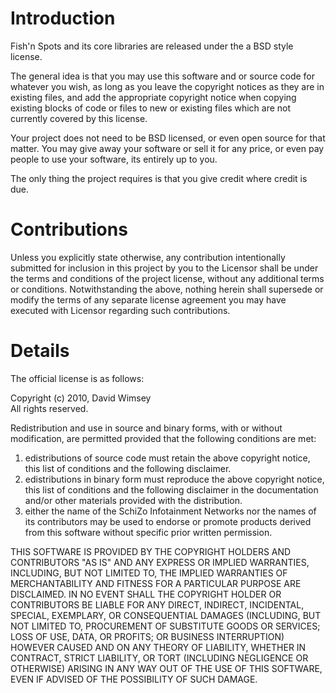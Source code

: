 # Introduction #

Fish'n Spots and its core libraries are released under the a BSD style license.

The general idea is that you may use this software and or source code for whatever you wish, as long as you leave the copyright notices as they are in existing files, and add the appropriate copyright notice when copying existing blocks of code or files to new or existing files which are not currently covered by this license.

Your project does not need to be BSD licensed, or even open source for that matter.  You may give away your software or sell it for any price, or even pay people to use your software, its entirely up to you.

The only thing the project requires is that you give credit where credit is due.

# Contributions #

Unless you explicitly state otherwise, any contribution intentionally submitted for inclusion in this project by you to the Licensor shall be under the terms and conditions of the project license, without any additional terms or conditions.  Notwithstanding the above, nothing herein shall supersede or modify the terms of any separate license agreement you may have executed with Licensor regarding such contributions.

# Details #

The official license is as follows:

Copyright (c) 2010, David Wimsey<br />
All rights reserved.

Redistribution and use in source and binary forms, with or without modification, are permitted provided that the following conditions are met:

  1. edistributions of source code must retain the above copyright notice, this list of conditions and the following disclaimer.
  1. edistributions in binary form must reproduce the above copyright notice, this list of conditions and the following disclaimer in the documentation and/or other materials provided with the distribution.
  1. either the name of the SchiZo Infotainment Networks nor the names of its contributors may be used to endorse or promote products derived from this software without specific prior written permission.

THIS SOFTWARE IS PROVIDED BY THE COPYRIGHT HOLDERS AND CONTRIBUTORS "AS IS" AND ANY EXPRESS OR IMPLIED WARRANTIES, INCLUDING, BUT NOT LIMITED TO, THE IMPLIED WARRANTIES OF MERCHANTABILITY AND FITNESS FOR A PARTICULAR PURPOSE ARE DISCLAIMED. IN NO EVENT SHALL THE COPYRIGHT HOLDER OR CONTRIBUTORS BE LIABLE FOR ANY DIRECT, INDIRECT, INCIDENTAL, SPECIAL, EXEMPLARY, OR CONSEQUENTIAL DAMAGES (INCLUDING, BUT NOT LIMITED TO, PROCUREMENT OF SUBSTITUTE GOODS OR SERVICES; LOSS OF USE, DATA, OR PROFITS; OR BUSINESS INTERRUPTION) HOWEVER CAUSED AND ON ANY THEORY OF LIABILITY, WHETHER IN CONTRACT, STRICT LIABILITY, OR TORT (INCLUDING NEGLIGENCE OR OTHERWISE) ARISING IN ANY WAY OUT OF THE USE OF THIS SOFTWARE, EVEN IF ADVISED OF THE POSSIBILITY OF SUCH DAMAGE.